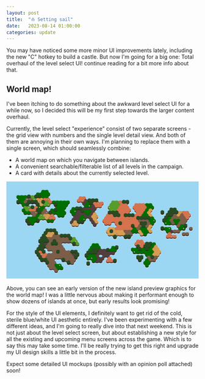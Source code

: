 ```yaml
---
layout: post
title:  "⛵ Setting sail"
date:   2023-08-14 01:00:00
categories: update
---
```

You may have noticed some more minor UI improvements lately, including the new "C" hotkey to build a castle. But now I'm going for a big one: Total overhaul of the level select UI!
continue reading for a bit more info about that.

<!-- excerpt-end -->

## World map!

I've been itching to do something about the awkward level select UI for a while now, so I decided this will be my first step
towards the larger content overhaul.

Currently, the level select "experience" consist of two separate screens - the grid view with numbers and the single level detail view.
And both of them are annoying in their own ways. I'm planning to replace them with a single screen, which should seamlessly combine:
  * A world map on which you navigate between islands.
  * A convenient searchable/filterable list of all levels in the campaign.
  * A card with details about the currently selected level.

<img src="/img/blog/worldmap.png"/>

Above, you can see an early version of the new island preview graphics for the world map! I was a little nervous about 
making it performant enough to show dozens of islands at once, but early results look promising!

For the style of the UI elements, I definitely want to get rid of the cold, sterile blue/white UI aesthetic entirely.
I've been experimenting with a few different ideas, and I'm going to really dive into that next weekend. This is not just
about the level select screen, but about establishing a new style for all the existing and upcoming menu screens
across the game. Which is to say this may take some time. I'll be really trying to get this right and upgrade my UI design 
skills a little bit in the process.

Expect some detailed UI mockups (possibly with an opinion poll attached) soon!
